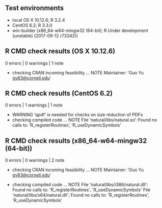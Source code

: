 ## Test environments
* local OS X 10.12.6; R 3.2.4
* CentOS 6.2; R 3.3.0
* win-builder (x86_64-w64-mingw32 (64-bit); R Under development (unstable) (2017-09-12 r73242))

## R CMD check results (OS X 10.12.6)
0 errors | 0 warnings | 1 note
* checking CRAN incoming feasibility ... NOTE
Maintainer: 'Guo Yu <gy63@cornell.edu>'

## R CMD check results (CentOS 6.2)
0 errors | 1 warnings | 1 note
* WARNING
‘qpdf’ is needed for checks on size reduction of PDFs
* checking compiled code ... NOTE
File ‘natural/libs/natural.so’:
  Found no calls to: ‘R_registerRoutines’, ‘R_useDynamicSymbols’

## R CMD check results (x86_64-w64-mingw32 (64-bit))
0 errors | 0 warnings | 2 note
* checking CRAN incoming feasibility ... NOTE
Maintainer: 'Guo Yu <gy63@cornell.edu>'

* checking compiled code ... NOTE
File 'natural/libs/i386/natural.dll':
  Found no calls to: 'R_registerRoutines', 'R_useDynamicSymbols'
File 'natural/libs/x64/natural.dll':
  Found no calls to: 'R_registerRoutines', 'R_useDynamicSymbols'
